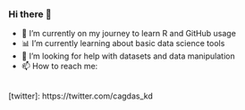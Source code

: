 ### Hi there 👋



 - 🍿 I’m currently on my journey to learn R and GitHub usage 
 - 📊 I’m currently learning about basic data science tools 
 - 🤔 I’m looking for help with datasets and data manipulation 
 - 📫 How to reach me:
 
<br />
[twitter]: https://twitter.com/cagdas_kd
<br />
